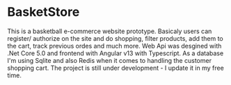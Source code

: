 # BasketStore
This is a basketball e-commerce website prototype. Basicaly users can register/ authorize on the site and do shopping, filter products, add them to the cart, track previous ordes and much more. Web Api was desgined with .Net Core 5.0 and frontend with Angular v13 with Typescript. As a database I'm using Sqlite and also Redis when it comes to handling the customer shopping cart. The project is still under development - I update it in my free time.
